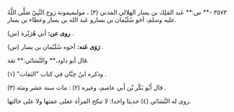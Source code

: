 ٣٥٧٣ -** س:** عَبد المَلِك بن يسار الهلالي المدني (٣) ، مولىميمونة زوج النَّبِيّ صَلَّى اللَّهُ عليه وسلم، أخو سُلَيْمان بن يسارو عَبد الله بن يسار وعطاء بن يسار.

**روى عن:** أبي هُرَيْرة (س) .

**رَوَى عَنه:** أخوه سُلَيْمان بن يسار (س) .

قال أبو داود،** والنَّسَائي:** ثقة.

وذكره ابنُ حِبَّان في كتاب "الثقات" (١) .

قال أَبُو بَكْر بْن أَبي عاصم، وغيره (٢) : مات سنة عشر ومئة (٣) .

روى له النَّسَائي (٤) حديثا واحدا: لا تنكح المرأة ععلى عمتها ولا على خالتها.